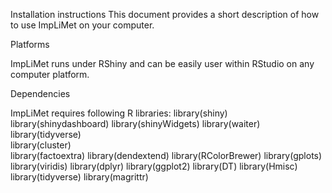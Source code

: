 
Installation instructions 
This document provides a short description of how to use ImpLiMet on your computer.

Platforms

ImpLiMet runs under RShiny and can be easily user within RStudio on any computer platform.

Dependencies

ImpLiMet requires following R libraries:
library(shiny)
library(shinydashboard)
library(shinyWidgets)
library(waiter)
library(tidyverse)  
library(cluster)    
library(factoextra)
library(dendextend)
library(RColorBrewer)
library(gplots)
library(viridis)
library(dplyr) 
library(ggplot2)
library(DT)
library(Hmisc)
library(tidyverse)
library(magrittr)
